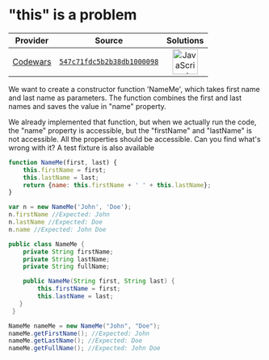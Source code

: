 [_metadata_:generated]: - "true"

# "this" is a problem 

<!-- INFO TABLE BEGIN -->

| Provider                                        | Source                                                                               | Solutions                                                                                                                                                    |
| :---------------------------------------------: | :----------------------------------------------------------------------------------: | :----------------------------------------------------------------------------------------------------------------------------------------------------------: |
| [Codewars](../../../docs/providers/Codewars.md) | [`547c71fdc5b2b38db1000098`](https://www.codewars.com/kata/547c71fdc5b2b38db1000098) | [<img src="https://res.cloudinary.com/rascaltwo/image/upload/v1631924076/javascript_ehszr7.svg" alt="JavaScript" title="JavaScript" width="50" />](solve.js) |

<!-- INFO TABLE END -->

We want to create a constructor function 'NameMe', which takes first name and last name as parameters. The function combines the first and last names and saves the value in "name" property.

We already implemented that function, but when we actually run the code, the "name" property is accessible, but the "firstName" and "lastName" is not accessible. All the properties should be accessible. Can you find what's wrong with it?
A test fixture is also available
```javascript
function NameMe(first, last) {
    this.firstName = first;
    this.lastName = last;
    return {name: this.firstName + ' ' + this.lastName};
}

var n = new NameMe('John', 'Doe');
n.firstName //Expected: John
n.lastName //Expected: Doe
n.name //Expected: John Doe

```

```java
public class NameMe {
    private String firstName;
    private String lastName;
    private String fullName;

    public NameMe(String first, String last) {
        this.firstName = first;
        this.lastName = last;
   }
 }

NameMe nameMe = new NameMe("John", "Doe");
nameMe.getFirstName(); //Expected: John
nameMe.getLastName(); //Expected: Doe
nameMe.getFullName(); //Expected: John Doe


```
